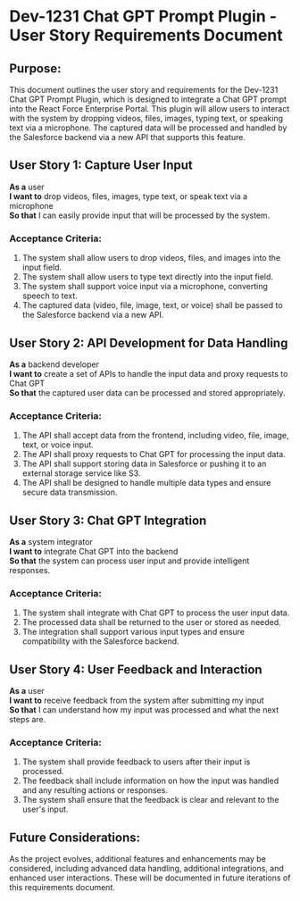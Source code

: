 
# Dev-1231 Chat GPT Prompt Plugin - User Story Requirements Document

## Purpose:
This document outlines the user story and requirements for the Dev-1231 Chat GPT Prompt Plugin, which is designed to integrate a Chat GPT prompt into the React Force Enterprise Portal. This plugin will allow users to interact with the system by dropping videos, files, images, typing text, or speaking text via a microphone. The captured data will be processed and handled by the Salesforce backend via a new API that supports this feature.

## User Story 1: Capture User Input
**As a** user  
**I want to** drop videos, files, images, type text, or speak text via a microphone  
**So that** I can easily provide input that will be processed by the system.

### Acceptance Criteria:
1. The system shall allow users to drop videos, files, and images into the input field.
2. The system shall allow users to type text directly into the input field.
3. The system shall support voice input via a microphone, converting speech to text.
4. The captured data (video, file, image, text, or voice) shall be passed to the Salesforce backend via a new API.

## User Story 2: API Development for Data Handling
**As a** backend developer  
**I want to** create a set of APIs to handle the input data and proxy requests to Chat GPT  
**So that** the captured user data can be processed and stored appropriately.

### Acceptance Criteria:
1. The API shall accept data from the frontend, including video, file, image, text, or voice input.
2. The API shall proxy requests to Chat GPT for processing the input data.
3. The API shall support storing data in Salesforce or pushing it to an external storage service like S3.
4. The API shall be designed to handle multiple data types and ensure secure data transmission.

## User Story 3: Chat GPT Integration
**As a** system integrator  
**I want to** integrate Chat GPT into the backend  
**So that** the system can process user input and provide intelligent responses.

### Acceptance Criteria:
1. The system shall integrate with Chat GPT to process the user input data.
2. The processed data shall be returned to the user or stored as needed.
3. The integration shall support various input types and ensure compatibility with the Salesforce backend.

## User Story 4: User Feedback and Interaction
**As a** user  
**I want to** receive feedback from the system after submitting my input  
**So that** I can understand how my input was processed and what the next steps are.

### Acceptance Criteria:
1. The system shall provide feedback to users after their input is processed.
2. The feedback shall include information on how the input was handled and any resulting actions or responses.
3. The system shall ensure that the feedback is clear and relevant to the user's input.

## Future Considerations:
As the project evolves, additional features and enhancements may be considered, including advanced data handling, additional integrations, and enhanced user interactions. These will be documented in future iterations of this requirements document.

